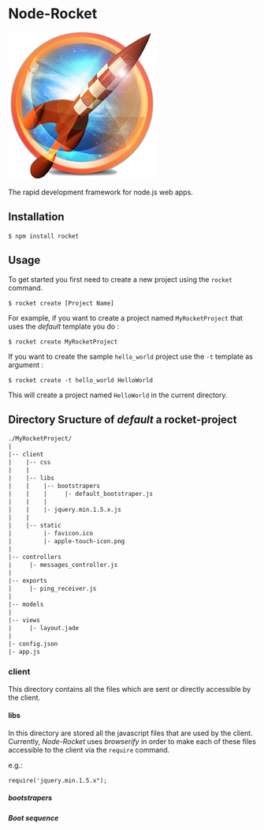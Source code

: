 # Node-Rocket 

  ![Alt text](./libs/logo.png)

  The rapid development framework for node.js web apps.

## Installation

    $ npm install rocket

## Usage

  To get started you first need to create a new project using the `rocket`
  command.
    
    $ rocket create [Project Name]
    
  For example, if you want to create a project named `MyRocketProject` that uses
  the *default* template you do :
  
    $ rocket create MyRocketProject
  
  If you want to create the sample `hello_world` project use the 
  `-t` template as argument :
  
    $ rocket create -t hello_world HelloWorld
   
   This will create a project named `HelloWorld` in the current directory.
   
## Directory Sructure of *default* a rocket-project

    ./MyRocketProject/
    |
    |-- client
    |    |-- css
    |    |
    |    |-- libs
    |    |    |-- bootstrapers
    |    |    |     |- default_bootstraper.js
    |    |    |     
    |    |    |- jquery.min.1.5.x.js
    |    |
    |    |-- static
    |         |- favicon.ico
    |         |- apple-touch-icon.png
    |
    |-- controllers
    |     |- messages_controller.js
    |
    |-- exports
    |     |- ping_receiver.js
    |
    |-- models
    |
    |-- views
    |     |- layout.jade
    |
    |- config.json
    |- app.js

### client

  This directory contains all the files which are sent or directly accessible by
  the client.
  
#### libs

  In this directory are stored all the javascript files that are used by the
  client. Currently, *Node-Rocket* uses *browserify* in order to make each of
  these files accessible to the client via the `require` command.
  
  e.g.:
    
    require('jquery.min.1.5.x");

##### bootstrapers

##### Boot sequence



  
  
